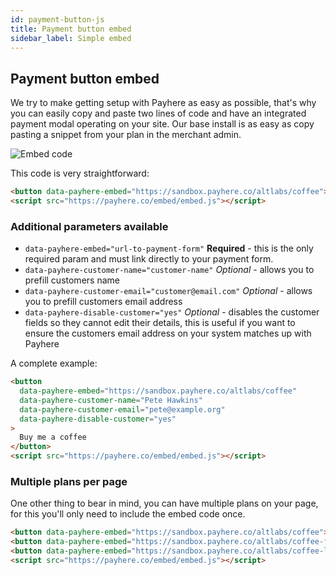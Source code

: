 ```yaml
---
id: payment-button-js
title: Payment button embed
sidebar_label: Simple embed
---
```


## Payment button embed

We try to make getting setup with Payhere as easy as possible, that's why you can easily copy and paste two lines of code and have an integrated payment modal operating on your site. Our base install is as easy as copy pasting a snippet from your plan in the merchant admin.

![Embed code](/img/docs/embed.png)

This code is very straightforward:

```html
<button data-payhere-embed="https://sandbox.payhere.co/altlabs/coffee">Payhere</button>
<script src="https://payhere.co/embed/embed.js"></script>
```

### Additional parameters available

- `data-payhere-embed="url-to-payment-form"` **Required** - this is the only required param and must link directly to your payment form.
- `data-payhere-customer-name="customer-name"` *Optional* - allows you to prefill customers name
- `data-payhere-customer-email="customer@email.com"` *Optional* - allows you to prefill customers email address
- `data-payhere-disable-customer="yes"` *Optional* - disables the customer fields so they cannot edit their details, this is useful if you want to ensure the customers email address on your system matches up with Payhere

A complete example:

```html
<button
  data-payhere-embed="https://sandbox.payhere.co/altlabs/coffee"
  data-payhere-customer-name="Pete Hawkins"
  data-payhere-customer-email="pete@example.org"
  data-payhere-disable-customer="yes"
>
  Buy me a coffee
</button>
<script src="https://payhere.co/embed/embed.js"></script>
```

### Multiple plans per page

One other thing to bear in mind, you can have multiple plans on your page, for this you'll only need to include the embed code once.

```html
<button data-payhere-embed="https://sandbox.payhere.co/altlabs/coffee">Buy me an americano</button>
<button data-payhere-embed="https://sandbox.payhere.co/altlabs/coffee-flat-white">Buy me a flat white</button>
<button data-payhere-embed="https://sandbox.payhere.co/altlabs/coffee-late">Buy me a latte</button>
<script src="https://payhere.co/embed/embed.js"></script>
```
